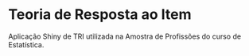 
<!-- README.md is generated from README.Rmd. Please edit that file -->

# Teoria de Resposta ao Item

<!-- badges: start -->
<!-- badges: end -->

Aplicação Shiny de TRI utilizada na Amostra de Profissões do curso de
Estatística.
